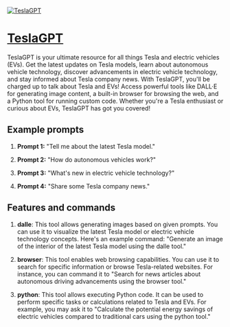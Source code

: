 [![TeslaGPT](https://files.oaiusercontent.com/file-4ShgGsXJIX1c6LPT3jAc0DjS?se=2123-10-16T23%3A49%3A29Z&sp=r&sv=2021-08-06&sr=b&rscc=max-age%3D31536000%2C%20immutable&rscd=attachment%3B%20filename%3Df6fd20d3-6ee5-4b51-8a16-27120f20b96a.png&sig=239tmUCAK3XDuYFHV%2BYjY1gU5wKuNzwkr09OLVfRI2M%3D)](https://chat.openai.com/g/g-XoF2Qfa6F-teslagpt)

# [TeslaGPT](https://chat.openai.com/g/g-XoF2Qfa6F-teslagpt)

TeslaGPT is your ultimate resource for all things Tesla and electric vehicles (EVs). Get the latest updates on Tesla models, learn about autonomous vehicle technology, discover advancements in electric vehicle technology, and stay informed about Tesla company news. With TeslaGPT, you'll be charged up to talk about Tesla and EVs! Access powerful tools like DALL·E for generating image content, a built-in browser for browsing the web, and a Python tool for running custom code. Whether you're a Tesla enthusiast or curious about EVs, TeslaGPT has got you covered!

## Example prompts

1. **Prompt 1:** "Tell me about the latest Tesla model."

2. **Prompt 2:** "How do autonomous vehicles work?"

3. **Prompt 3:** "What's new in electric vehicle technology?"

4. **Prompt 4:** "Share some Tesla company news."

## Features and commands

1. **dalle**: This tool allows generating images based on given prompts. You can use it to visualize the latest Tesla model or electric vehicle technology concepts. Here's an example command: "Generate an image of the interior of the latest Tesla model using the dalle tool."

2. **browser**: This tool enables web browsing capabilities. You can use it to search for specific information or browse Tesla-related websites. For instance, you can command it to "Search for news articles about autonomous driving advancements using the browser tool."

3. **python**: This tool allows executing Python code. It can be used to perform specific tasks or calculations related to Tesla and EVs. For example, you may ask it to "Calculate the potential energy savings of electric vehicles compared to traditional cars using the python tool."